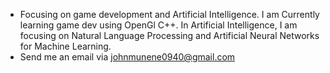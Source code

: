 

- Focusing on game development and Artificial Intelligence. I am Currently learning game dev using OpenGl C++. In Artificial Intelligence, I am focusing on Natural Language Processing and  Artificial Neural Networks for Machine Learning.
- Send me an email via johnmunene0940@gmail.com 
 
 
 
 
 
 
 
 
 



  

